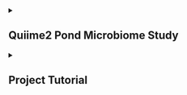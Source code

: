 <details> <summary><H2> Quiime2 Pond Microbiome Study </H2></summary>

Using raw data already on Ron, you will losely follow [this](https://amplicon-docs.readthedocs.io/en/latest/tutorials/gut-to-soil.html) tutorial on microbiome analysis using qiime2. You will not be using the data in the tutorial, but you can adapt the commands to fit your data.

Some stuff you will get done:

- cleaning + assessment of raw read inputs
- alignment of 16s regions
- classification of microbes
- phylogenetic tree visualization of microbe relationships
- Diversity metrics of dataset

<details> <summary><i> an example output </i></summary>

![](https://github.com/Kale-23/Qiime2_Microbiome_Analysis/blob/main/plots/alpha-group-sig-obs-feats.png)

Shows an alpha diversity metric on the y axis, and a metadata variable on the x. This specific plot shows the observed features metric vs treatment group.

</details>  <!-- End an example output -->


</details> <!-- End Quiime2 Projects -->

<details> <summary><H2> Project Tutorial </H2></summary>

## Starting Data 

I have borrowed 16s data from another grad student who is studying the microbiome composition of duckweeds. You will recieve 40 fastq files and a metadata file for this project.

This data is in :
- Illumina HiSeq 2500
- paired-end 
- 250 bp sequencing reads

These files include:
- 20 total samples
    - 2 different pond sampling locations
    - 2 "treatments"
        - microbiome sampled directly from duckweed skimmed off the surface of the pond
        - microbiome sampled directly from pond water 
    - 5 replicates of each treatment
- a metadata file to tell qiime which samples are which
- a manifest file to tell qiime where the fastq files are located for importing

## Prepare Your Project Directory + Environment

1. Create a new directory for your project, and navigate into it:
2. Change your permissions so that I can give you your sample
3. Set up your subdirectory structure. Do this early so that you never get confused at what step data is created in!
4. Make a subdirectory for you script. This should be your git repo so that you can update your github every time you update the script. every time you update the script.
5. Either use tmux or nohup to run your script + commands.
    - This makes it so long running commands will not be interrupted if your terminal disconnects or you close your laptop.    
        - [tmux cheatsheet](https://tmuxcheatsheet.com/)
        - [nohup tutorial](https://www.geeksforgeeks.org/nohup-command-in-linux-with-examples/)

6. Activate the `qiime2-amplicon-2024.5` conda environment
    - if you use tmux, the screen you activate it in will stay in the environmnet
    - if not, you need to activate the environment every time you log into RON
    - you can activate the environment within your script using `source activate qiime2-amplicon-2024.5` towards the top

While you follow this tutorial, make sure to remember that all code should be put into a project script file that will be turned in at the end of the project. Commands that are for you such as `ls`, `cd`, `less`, etc do not go in scripts, only the commands that create, remove, or modify files should be in your script. 

## Starting the Tutorial

Your data is already demultiplexed, so you can skip the demultiplexing step in the tutorial

You will start by importing your data into qiime2. Qiime2 uses their own filetypes `.qza` and `.qzv` to store data. `.qza` files are where your data is stored, `.qzv` files are for vizualizations. You are starting with raw fastq files, so you first need to get these files into `qza` format to work with qiime2.

- you will have to use `qiime tools import` to import your data
    - your fastq type is `'SampleData[PairedEndSequencesWithQuality]'` 
    - your metadata file is in the `PairedEndFastqManifestPhred33V2` format
    - if you need further help, the [qiime2 import tutorial](https://amplicon-docs.readthedocs.io/en/latest/how-to-guides/how-to-import.html) is a good resource

- __Make sure to put all this in your script file__

## Quality Control

Sequencing is not a perfect art. Many reads will have poor quality and other bad characteristics. These reads will also still have illumina adapters in their sequence. You need to remove the bad reads, and trim the adapters from the good reads. 

1. Visualize what your data looks like before any trimming or filtering
    - use `qiime demux summarize` to visualize your data
    - this will create a `.qzv` file that you can view in the [qiime2 view website](https://view.qiime2.org/)
    - use this to assess the quality of your data
        - look for regions of low quality in your reads
            - reverse reads tend to have lower quality than forward reads
            - the ends of reads tend to have lower quality than the middle
        - do any regions need to be cut off due to too low a score?
2. Qiime2 offers many ways to filter your reads (DADA2, Deblur, and basic quality-score-based filtering). We will use DADA2.
    - use [this](https://amplicon-docs.readthedocs.io/en/latest/tutorials/gut-to-soil.html#A9FW1su6CQ) tutorial to help you with the DADA2 step
    - make sure to output this step into a new subdirectory. Again, keeping good directory structure will help you keep track of your data
    - the output of this step is more metadata, and your Amplicon Sequence Variants (ASVs), which are all the unique sequences in your data

3. Again, continue through the tutorial 
    - you will need to use `qiime feature-table summarize` to visualize your ASVs
    - you will also need to use `qiime feature-table tabulate-seqs` to visualize the sequences of your ASVs

4. Use the `qiime feature-table filter-seqs` command to filter out any ASVs that are only in a certain number of samples. This will help you reduce the size of your data and make it easier to work with.
    - we only have 20 samples (the full dataset has 264 samples), so it may be a good idea to be conservative with this number.

</details> <!-- End Project Tutorial -->
